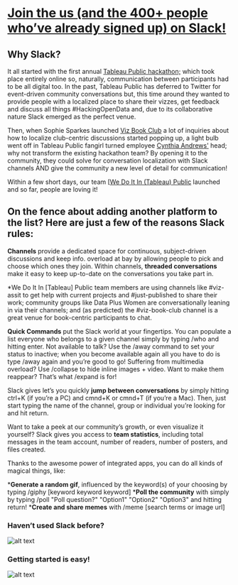 # [Join the us (and the 400+ people who’ve already signed up) on Slack!](https://join.slack.com/doitinpublic/shared_invite/MTc0NTQ5NDkyMDAwLTE0OTMyNTQwNTAtMjhlMzgwNDQ2Yw)

## Why Slack?

It all started with the first annual [Tableau Public hackathon;](https://public.tableau.com/en-us/s/blog/2017/02/tableau-public-open-data-visualization-hackathon-register-now) which took place entirely online so, naturally, communication between participants had to be all digital too. In the past, Tableau Public has deferred to Twitter for event-driven community conversations but, this time around they wanted to provide people with a localized place to share their vizzes, get feedback and discuss all things #HackingOpenData and, due to its collaborative nature Slack emerged as the perfect venue.

Then, when Sophie Sparkes launched [Viz Book Club](https://public.tableau.com/en-us/s/blog/2017/03/introducing-our-data-viz-book-club) a lot of inquiries about how to localize club-centric discussions started popping up, a light bulb went off in Tableau Public fangirl turned employee [Cynthia Andrews'](https://public.tableau.com/profile/the.real.cynthia.alice.andrews#!/) head; why not transform the existing hackathon team? By opening it to the community, they could solve for conversation localization with Slack channels AND give the community a new level of detail for communication!

Within a few short days, our team [[We Do It In (Tableau) Public](https://join.slack.com/doitinpublic/shared_invite/MTc0NTQ5NDkyMDAwLTE0OTMyNTQwNTAtMjhlMzgwNDQ2Yw) launched and so far, people are loving it!

## On the fence about adding another platform to the list? Here are just a few of the reasons Slack rules:

**Channels** provide a dedicated space for continuous, subject-driven discussions and keep info. overload at bay by allowing people to pick and choose which ones they join.
Within channels, **threaded conversations** make it easy to keep up-to-date on the conversations you take part in.

*We Do It In [Tableau] Public team members are using channels like #viz-assit to get help with current projects and #just-published to share their work; community groups like Data Plus Women are conversationally leaning in via their channels; and (as predicted) the #viz-book-club channel is a great venue for book-centric participants to chat.

**Quick Commands** put the Slack world at your fingertips. You can populate a list everyone who belongs to a given channel simply by typing /who and hitting enter. Not available to talk? Use the /away command to set your status to inactive; when you become available again all you have to do is type /away again and you’re good to go! Suffering from multimedia overload? Use /collapse to hide inline images + video. Want to make them reappear? That’s what /expand is for!

Slack gives let’s you quickly **jump between conversations** by simply hitting ctrl+K (if you’re a PC) and cmnd+K or cmnd+T (if you’re a Mac). Then, just start typing the name of the channel, group or individual you’re looking for and hit return.

Want to take a peek at our community’s growth, or even visualize it yourself? Slack gives you access to **team statistics**, including total messages in the team account, number of readers, number of posters, and files created.

Thanks to the awesome power of integrated apps, you can do all kinds of magical things, like:

***Generate a random gif**, influenced by the keyword(s) of your choosing by typing /giphy [keyword keyword keyword]
***Poll the community** with simply by typing /poll "Poll question?" "Option1" "Option2" "Option3" and hitting return!
***Create and share memes** with /meme [search terms or image url]

### Haven’t used Slack before?
![alt text](https://drive.google.com/uc?id=0BymaV1_sEeUgUDFlU3lZZXJZRzg)

### Getting started is easy!
![alt text](https://drive.google.com/uc?id=0BymaV1_sEeUgeWNSY1pmMzA0cGs)

